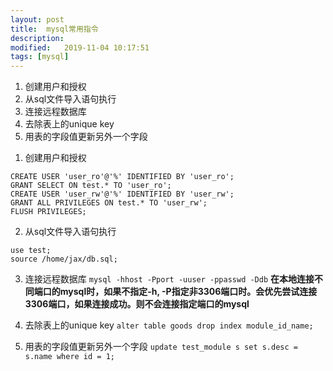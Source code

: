 ```yaml
---
layout: post
title:  mysql常用指令
description: 
modified:   2019-11-04 10:17:51
tags: [mysql]
---
```


<!-- TOC -->

1. 创建用户和授权
2. 从sql文件导入语句执行
3. 连接远程数据库
4. 去除表上的unique key
5. 用表的字段值更新另外一个字段
<!-- /TOC -->

1. 创建用户和授权
```
CREATE USER 'user_ro'@'%' IDENTIFIED BY 'user_ro';
GRANT SELECT ON test.* TO 'user_ro';
CREATE USER 'user_rw'@'%' IDENTIFIED BY 'user_rw';
GRANT ALL PRIVILEGES ON test.* TO 'user_rw';
FLUSH PRIVILEGES;
```
2. 从sql文件导入语句执行
```
use test;
source /home/jax/db.sql;
```
3. 连接远程数据库
`mysql -hhost -Pport -uuser -ppasswd -Ddb`
**在本地连接不同端口的mysql时，如果不指定-h, -P指定非3306端口时。会优先尝试连接3306端口，如果连接成功。则不会连接指定端口的mysql**

4. 去除表上的unique key
`alter table goods drop index module_id_name;`
5. 用表的字段值更新另外一个字段
`update test_module s set s.desc = s.name where id = 1;`
